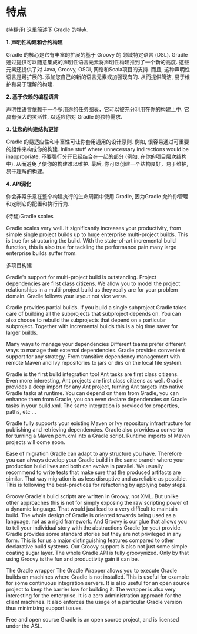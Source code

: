 # 特点

(待翻译)
这里简述下 Gradle 的特点.

**1. 声明性构建和合约构建**

Gradle 的核心是它有丰富的扩展的基于 Groovy 的
领域特定语言 (DSL). Gradle 通过提供可以随意集成的声明性语言元素将声明性构建推到了一个新的高度. 这些元素还提供了对 Java, Groovy, OSGi,  网络和Scala项目的支持. 而且, 这种声明性语言是可扩展的.  添加您自己的新的语言元素或加强现有的. 从而提供简洁, 易于维护和易于理解的构建.


**2. 基于依赖的编程语言**

声明性语言依赖于一个多用途的任务图表，它可以被充分利用在你的构建上中. 它具有强大的灵活性, 以适应你对 Gradle 的独特需求.


**3. 让您的构建结构更好**

Gradle 的易适应性和丰富性可让你套用通用的设计原则. 例如, 很容易通过可重要的组件来构成你的构建. Inline stuff where unnecessary indirections would be inappropriate.  不要强行分开已经结合在一起的部分 (例如, 在你的项目层次结构中). 从而避免了使你的构建难以维护. 最后, 你可以创建一个结构良好，易于维护, 易于理解的构建.

**4. API深化**

你会非常乐意在整个构建执行的生命周期中使用 Gradle, 因为Gradle 允许你管理和定制它的配置和执行行为.

(待翻)Gradle scales

Gradle scales very well. It significantly increases your productivity, from simple single project builds up to huge enterprise multi-project builds. This is true for structuring the build. With the state-of-art incremental build function, this is also true for tackling the performance pain many large enterprise builds suffer from.

多项目构建

Gradle's support for multi-project build is outstanding. Project dependencies are first class citizens. We allow you to model the project relationships in a multi-project build as they really are for your problem domain. Gradle follows your layout not vice versa.

Gradle provides partial builds. If you build a single subproject Gradle takes care of building all the subprojects that subproject depends on. You can also choose to rebuild the subprojects that depend on a particular subproject. Together with incremental builds this is a big time saver for larger builds.

Many ways to manage your dependencies
Different teams prefer different ways to manage their external dependencies. Gradle provides convenient support for any strategy. From transitive dependency management with remote Maven and Ivy repositories to jars or dirs on the local file system.

Gradle is the first build integration tool
Ant tasks are first class citizens. Even more interesting, Ant projects are first class citizens as well. Gradle provides a deep import for any Ant project, turning Ant targets into native Gradle tasks at runtime. You can depend on them from Gradle, you can enhance them from Gradle, you can even declare dependencies on Gradle tasks in your build.xml. The same integration is provided for properties, paths, etc ...

Gradle fully supports your existing Maven or Ivy repository infrastructure for publishing and retrieving dependencies. Gradle also provides a converter for turning a Maven pom.xml into a Gradle script. Runtime imports of Maven projects will come soon.

Ease of migration
Gradle can adapt to any structure you have. Therefore you can always develop your Gradle build in the same branch where your production build lives and both can evolve in parallel. We usually recommend to write tests that make sure that the produced artifacts are similar. That way migration is as less disruptive and as reliable as possible. This is following the best-practices for refactoring by applying baby steps.

Groovy
Gradle's build scripts are written in Groovy, not XML. But unlike other approaches this is not for simply exposing the raw scripting power of a dynamic language. That would just lead to a very difficult to maintain build. The whole design of Gradle is oriented towards being used as a language, not as a rigid framework. And Groovy is our glue that allows you to tell your individual story with the abstractions Gradle (or you) provide. Gradle provides some standard stories but they are not privileged in any form. This is for us a major distinguishing features compared to other declarative build systems. Our Groovy support is also not just some simple coating sugar layer. The whole Gradle API is fully groovynized. Only by that using Groovy is the fun and productivity gain it can be.

The Gradle wrapper
The Gradle Wrapper allows you to execute Gradle builds on machines where Gradle is not installed. This is useful for example for some continuous integration servers. It is also useful for an open source project to keep the barrier low for building it. The wrapper is also very interesting for the enterprise. It is a zero administration approach for the client machines. It also enforces the usage of a particular Gradle version thus minimizing support issues.

Free and open source
Gradle is an open source project, and is licensed under the ASL.

